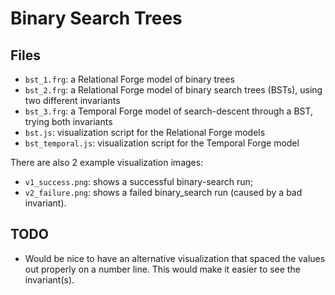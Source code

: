 # Binary Search Trees 

## Files 

* `bst_1.frg`: a Relational Forge model of binary trees 
* `bst_2.frg`: a Relational Forge model of binary search trees (BSTs), using two different invariants
* `bst_3.frg`: a Temporal Forge model of search-descent through a BST, trying both invariants
* `bst.js`: visualization script for the Relational Forge models
* `bst_temporal.js`: visualization script for the Temporal Forge model

There are also 2 example visualization images:
* `v1_success.png`: shows a successful binary-search run;
* `v2_failure.png`: shows a failed binary_search run (caused by a bad invariant).

## TODO

* Would be nice to have an alternative visualization that spaced the values out properly on a number line. This would make it easier to see the invariant(s). 